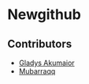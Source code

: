 # Newgithub
## Contributors

- [Gladys Akumaior](mailto:akumaiorgladys@gmail.com)
- [Mubarraqq](https://github.com/mubarraqqq)
